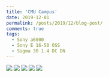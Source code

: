 ```yaml
---
title: 'CMU Campus'
date: 2019-12-01
permalink: /posts/2019/12/blog-post/
comments: true
tags:
  - Sony a6000
  - Sony E 16-50 OSS
  - Sigma 30 1.4 DC DN
---
```


<img src="https://yangdsh.github.io/images/DSC00806x.jpg" />

<img src="https://yangdsh.github.io/images/_DSC1693x.jpg" />

<img src="https://yangdsh.github.io/images/_DSC1701x.jpg" />

<img src="https://yangdsh.github.io/images/_DSC1699x.jpg" />

<img src="https://yangdsh.github.io/images/_DSC1727x.jpg" />
